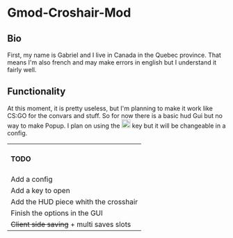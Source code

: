 <h1>Gmod-Croshair-Mod</h1>


<h2>Bio</h2>
First, my name is Gabriel and I live in Canada in the Quebec province. That means I'm also french and may make errors in english but I understand it fairly well. 

<h2>Functionality</h2>
At this moment, it is pretty useless, but I'm planning to make it work like CS:GO for the convars and stuff. So for now there is a basic hud Gui but no way to make Popup. I plan on using the <img src="http://www.wpclipart.com/computer/keyboard_keys/function_key_row/computer_key_F4.png" height= 20> key but it will be changeable in a config. 

<table>
        <tr><td><h4>TODO</h4></td></tr>
        <tr><td>Add a config</td></tr>
        <tr><td>Add a key to open</td></tr>
        <tr><td>Add the HUD piece whith the crosshair</td></tr>
        <tr><td>Finish the options in the GUI</td></tr>
        <tr><td><strike>Client side saving</strike> + multi saves slots</td></tr>
</table>
